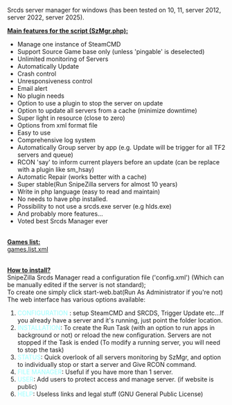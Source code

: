 Srcds server manager for windows (has been tested on 10, 11, server 2012, server 2022, server 2025).

<span style="text-decoration: underline"><b>Main features for the script (SzMgr.php):</b></span>
<ul>
<li>Manage one instance of SteamCMD</li>
<li>Support Source Game base only (unless 'pingable' is deselected)<br>
</li>
<li>Unlimited monitoring of Servers</li>
<li>Automatically Update<br>
</li>
<li>Crash control<br>
</li>
<li>Unresponsiveness control<br>
</li>
<li>Email alert</li>
<li>No plugin needs</li>
<li>Option to use a plugin to stop the server on update<br>
</li>
<li>Option to update all servers from a cache (minimize downtime)</li>
<li>Super light in resource (close to zero)<br>
</li>
<li>Options from xml format file<br>
</li>
<li>Easy to use</li>
<li>Comprehensive log system</li>
<li>Automatically Group server by app (e.g. Update will be trigger for all TF2 servers and queue)</li>
<li>RCON 'say' to inform current players before an update (can be replace with a plugin like sm_hsay)<br>
</li>
<li>Automatic Repair (works better with a cache)</li>
<li>Super stable(Run SnipeZilla servers for almost 10 years)<br>
</li>
<li>Write in php language (easy to read and maintain)</li>
<li>No needs to have php installed.</li>
<li>Possibility to not use a srcds.exe server (e.g hlds.exe)<br>
</li>
<li>And probably more features...<br>
</li>
<li>Voted best Srcds Manager ever</li>
</ul>
<span style="text-decoration: underline"><b><br>
Games list:</b></span><br>
<a href="https://github.com/SnipeZilla/SnipeZilla-Srcds-Manager/blob/main/SnipeZilla%20Server%20Manager/include/games.list.xml">games.list.xml</a>

<span style="text-decoration: underline"><b><br>
How to install?</b></span><br>
SnipeZilla Srcds Manager read a configuration file ('config.xml') (Which can be manually edited if the server is not standard);<br>
To create one simply click start-web.bat(Run As Administrator if you're not)<br>
The web interface has various options available:
<ol>
<li><span style="color: #99ffff">CONFIGURATION</span> : setup SteamCMD and SRCDS, Trigger Update etc...If you already have a server and it's running, just point the folder location.<br>
</li>
<li><span style="color: #99ffff">INSTALLATION</span>: To create the Run Task (with an option to run apps in background or not) or reload the new configuration. Servers are not stopped if the Task is ended (To modify a running server, you will need to stop the task)<br>
</li>
<li><span style="color: #99ffff">STATUS</span>: Quick overlook of all servers monitoring by SzMgr, and option to individually stop or start a server and Give RCON command.<br>
</li>
<li><span style="color: #99ffff">FILE MANAGER</span>: Useful if you have more than 1 server.<br>
</li>
<li><span style="color: #99ffff">USER</span>: Add users to protect access and manage server. (if website is public)<br>
</li>
<li><span style="color: #99ffff">HELP</span>: Useless links and legal stuff (GNU General Public License)</li>
</ol>


